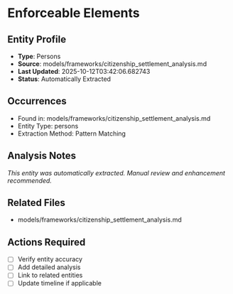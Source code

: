 # Enforceable Elements

## Entity Profile
- **Type**: Persons
- **Source**: models/frameworks/citizenship_settlement_analysis.md
- **Last Updated**: 2025-10-12T03:42:06.682743
- **Status**: Automatically Extracted

## Occurrences
- Found in: models/frameworks/citizenship_settlement_analysis.md
- Entity Type: persons
- Extraction Method: Pattern Matching

## Analysis Notes
*This entity was automatically extracted. Manual review and enhancement recommended.*

## Related Files
- models/frameworks/citizenship_settlement_analysis.md

## Actions Required
- [ ] Verify entity accuracy
- [ ] Add detailed analysis
- [ ] Link to related entities
- [ ] Update timeline if applicable
